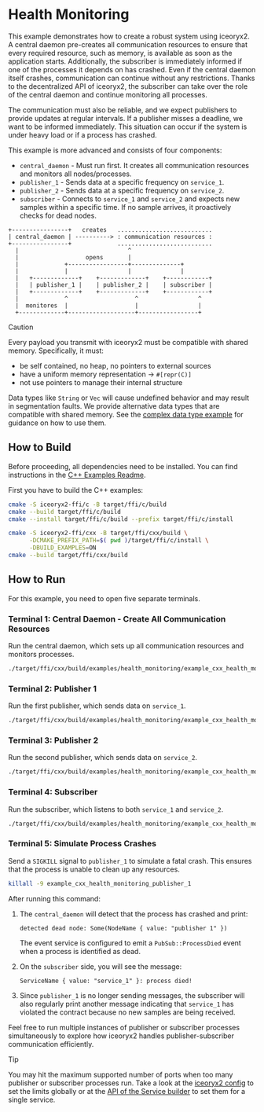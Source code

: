 # Health Monitoring

This example demonstrates how to create a robust system using iceoryx2.
A central daemon pre-creates all communication resources to ensure that every
required resource, such as memory, is available as soon as the application
starts.
Additionally, the subscriber is immediately informed if one of the processes
it depends on has crashed. Even if the central daemon itself crashes,
communication can continue without any restrictions. Thanks to the
decentralized API of iceoryx2, the subscriber can take over the role of the
central daemon and continue monitoring all processes.

The communication must also be reliable, and we expect publishers to provide
updates at regular intervals. If a publisher misses a deadline, we want to be
informed immediately. This situation can occur if the system is under heavy
load or if a process has crashed.

This example is more advanced and consists of four components:

* `central_daemon` - Must run first. It creates all communication resources and
    monitors all nodes/processes.
* `publisher_1` - Sends data at a specific frequency on `service_1`.
* `publisher_2` - Sends data at a specific frequency on `service_2`.
* `subscriber` - Connects to `service_1` and `service_2` and expects new samples
    within a specific time. If no sample arrives, it proactively checks for dead
    nodes.

```ascii
+----------------+   creates   ...........................
| central_daemon | ----------> : communication resources :
+----------------+             ...........................
  |                               ^
  |                   opens       |
  |             +-----------------+--------------+
  |             |                 |              |
  |   +-------------+    +-------------+    +------------+
  |   | publisher_1 |    | publisher_2 |    | subscriber |
  |   +-------------+    +-------------+    +------------+
  |             ^                   ^                 ^
  |  monitores  |                   |                 |
  +-------------+-------------------+-----------------+
```

> [!CAUTION]
> Every payload you transmit with iceoryx2 must be compatible with shared
> memory. Specifically, it must:
>
> * be self contained, no heap, no pointers to external sources
> * have a uniform memory representation -> `#[repr(C)]`
> * not use pointers to manage their internal structure
>
> Data types like `String` or `Vec` will cause undefined behavior and may
> result in segmentation faults. We provide alternative data types that are
> compatible with shared memory. See the
> [complex data type example](../complex_data_types) for guidance on how to
> use them.

## How to Build

Before proceeding, all dependencies need to be installed. You can find
instructions in the [C++ Examples Readme](../README.md).

First you have to build the C++ examples:

```sh
cmake -S iceoryx2-ffi/c -B target/ffi/c/build
cmake --build target/ffi/c/build
cmake --install target/ffi/c/build --prefix target/ffi/c/install

cmake -S iceoryx2-ffi/cxx -B target/ffi/cxx/build \
      -DCMAKE_PREFIX_PATH=$( pwd )/target/ffi/c/install \
      -DBUILD_EXAMPLES=ON
cmake --build target/ffi/cxx/build
```

## How to Run

For this example, you need to open five separate terminals.

### Terminal 1: Central Daemon - Create All Communication Resources

Run the central daemon, which sets up all communication resources and monitors
processes.

```sh
./target/ffi/cxx/build/examples/health_monitoring/example_cxx_health_monitoring_central_daemon
```

### Terminal 2: Publisher 1

Run the first publisher, which sends data on `service_1`.

```sh
./target/ffi/cxx/build/examples/health_monitoring/example_cxx_health_monitoring_publisher_1
```

### Terminal 3: Publisher 2

Run the second publisher, which sends data on `service_2`.

```sh
./target/ffi/cxx/build/examples/health_monitoring/example_cxx_health_monitoring_publisher_2
```

### Terminal 4: Subscriber

Run the subscriber, which listens to both `service_1` and `service_2`.

```sh
./target/ffi/cxx/build/examples/health_monitoring/example_cxx_health_monitoring_subscriber
```

### Terminal 5: Simulate Process Crashes

Send a `SIGKILL` signal to `publisher_1` to simulate a fatal crash. This
ensures that the process is unable to clean up any resources.

```sh
killall -9 example_cxx_health_monitoring_publisher_1
```

After running this command:

1. The `central_daemon` will detect that the process has crashed and print:

   ```ascii
   detected dead node: Some(NodeName { value: "publisher 1" })
   ```

   The event service is configured to emit a `PubSub::ProcessDied` event when a
   process is identified as dead.

2. On the `subscriber` side, you will see the message:

   ```ascii
   ServiceName { value: "service_1" }: process died!
   ```

3. Since `publisher_1` is no longer sending messages, the subscriber will also
    regularly print another message indicating that `service_1` has violated
    the contract because no new samples are being received.

Feel free to run multiple instances of publisher or subscriber processes
simultaneously to explore how iceoryx2 handles publisher-subscriber
communication efficiently.

> [!TIP]
> You may hit the maximum supported number of ports when too many publisher or
> subscriber processes run. Take a look at the
> [iceoryx2 config](../../../config) to set the limits globally or at the
> [API of the Service builder](https://docs.rs/iceoryx2/latest/iceoryx2/service/index.html)
> to set them for a single service.
